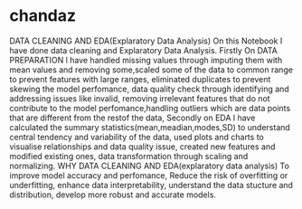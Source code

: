 # chandaz
DATA CLEANING AND EDA(Explaratory Data Analysis) On this Notebook I have done data cleaning and Explaratory Data Analysis. Firstly On DATA PREPARATION l have handled missing values through imputing them with mean values and removing some,scaled some of the data to common range to prevent features with large ranges, eliminated duplicates to prevent skewing the model perfomance, data quality check through identifying and addressing issues like invalid, removing irrelevant features that do not contribute to the model perfomance,handling outliers which are data points that are different from the restof the data, Secondly on EDA l have calculated the summary statistics(mean,meadian,modes,SD) to understand central tendency and variability of the data, used plots and charts to visualise relationships and data quality issue, created new features and modified existing ones, data transformation through scaling and normalizing.
WHY DATA CLEANING AND EDA(explaratory data analysis) To improve model accuracy and perfomance, Reduce the risk of overfitting or underfitting, enhance data interpretability, understand the data stucture and distribution, develop more robust and accurate models.
